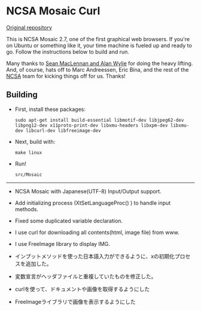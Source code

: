 NCSA Mosaic Curl
===========
[Original repository](https://github.com/alandipert/ncsa-mosaic)

This is NCSA Mosaic 2.7, one of the first graphical web browsers.
If you're on Ubuntu or something like it, your time machine is fueled
up and ready to go.  Follow the instructions below to build and run.

Many thanks to [Sean MacLennan and Alan Wylie](https://web.archive.org/web/20120915154245/seanm.ca/mosaic/) for doing the heavy lifting.  And, of course, hats off to Marc Andreessen, Eric Bina, and the rest of the [NCSA](http://www.ncsa.illinois.edu/) team for kicking things off for us.  Thanks!



Building
--------

* First, install these packages:

      sudo apt-get install build-essential libmotif-dev libjpeg62-dev libpng12-dev x11proto-print-dev libxmu-headers libxpm-dev libxmu-dev libcurl-dev libfreeimage-dev

* Next, build with:

      make linux

* Run!

      src/Mosaic
 

---------
* NCSA Mosaic with Japanese(UTF-8) Input/Output support.
* Add initializing process (XtSetLanguageProc() ) to handle input methods.
* Fixed some duplicated variable declaration.
* I use curl for downloading all contents(html, image file) from www.
* I use FreeImage library to display IMG.

* インプットメソッドを使った日本語入力ができるように、xの初期化プロセスを追加した。
* 変数宣言がヘッダファイルと重複していたものを修正した。
* curlを使って、ドキュメントや画像を取得するようにした
* FreeImageライブラリで画像を表示するようにした
